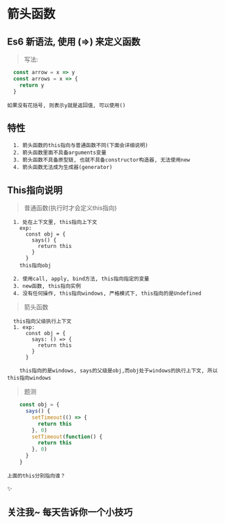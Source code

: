 # 箭头函数

## Es6 新语法, 使用 (=>) 来定义函数

> 写法:
``` javascript
  const arrow = x => y
  const arrows = x => {
    return y
  }
```
<code>如果没有花括号, 则表示y就是返回值, 可以使用()</code>

## 特性
```
  1. 箭头函数的this指向与普通函数不同(下面会详细说明)
  2. 箭头函数里面不具备arguments变量
  3. 箭头函数不具备原型链, 也就不具备constructor构造器, 无法使用new
  4. 箭头函数无法成为生成器(generator)
```

## This指向说明
> 普通函数(执行时才会定义this指向)
```
  1. 处在上下文里, this指向上下文
    exp: 
      const obj = {
        says() {
          return this
        }
      }
    this指向obj
  
  2. 使用call, apply, bind方法, this指向指定的变量
  3. new函数, this指向实例
  4. 没有任何操作, this指向windows, 严格模式下, this指向的是Undefined
```

> 箭头函数
```
  this指向父级执行上下文
  1. exp:
      const obj = {
        says: () => {
          return this
        }
      }

    this指向的是windows, says的父级是obj,而obj处于windows的执行上下文, 所以this指向windows
```

> 题测
``` javascript
    const obj = {
      says() {
        setTimeout(() => {
          return this
        }, 0)
        setTimeout(function() {
          return this
        }, 0)
      }
    }
```

<code>上面的this分别指向谁？</code>

:sparkles:
## 关注我~ 每天告诉你一个小技巧
